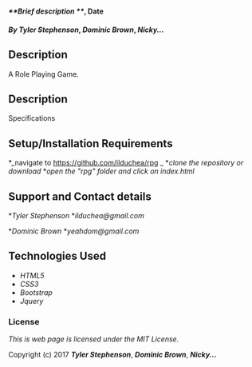 #

#### _**Brief description **_, Date

#### _**By Tyler Stephenson**_, _**Dominic Brown**_,  _**Nicky...**_

## Description

A Role Playing Game.

## Description

Specifications

## Setup/Installation Requirements

*_navigate to https://github.com/ilduchea/rpg _
*_clone the repository or download_
*_open the "rpg" folder and click on index.html_

## Support and Contact details

*_Tyler Stephenson_
*_ilduchea@gmail.com_

*_Dominic Brown_
*_yeahdom@gmail.com_

## Technologies Used

* _HTML5_
* _CSS3_
* _Bootstrap_
* _Jquery_

### License

*This is web page is licensed under the MIT License.*

Copyright (c) 2017 **_Tyler Stephenson_**,  _**Dominic Brown**_,  _**Nicky...**_
